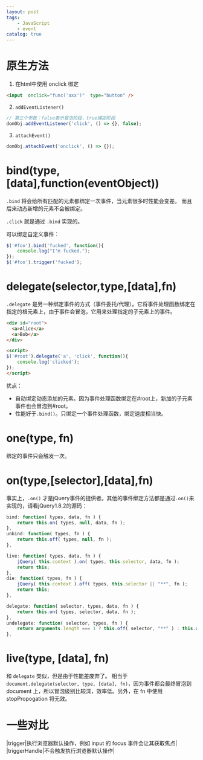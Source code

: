 ```yaml
---
layout: post
tags: 
    - JavaScript
    - event
catalog: true
---
```



# 原生方法
1. 在html中使用 onclick 绑定
``` html
<input  onclick="func('axx')"  type="button" />
```
2. `addEventListener()`
``` js
// 第三个参数：false表示冒泡阶段，true捕捉阶段
domObj.addEventListener('click', () => {}, false);
```
3. `attachEvent()`
``` js
domObj.attachEvent('onclick', () => {});
```

# bind(type,[data],function(eventObject))
`.bind` 将会给所有匹配的元素都绑定一次事件，当元素很多时性能会变差。 而且后来动态新增的元素不会被绑定。

`.click` 就是通过 `.bind` 实现的。

可以绑定自定义事件：
``` js
$('#foo').bind('fucked', function(){
    console.log("I'm fucked.");
});
$('#foo').trigger('fucked');
```

# delegate(selector,type,[data],fn)
`.delegate` 是另一种绑定事件的方式（事件委托/代理）。它将事件处理函数绑定在指定的根元素上，由于事件会冒泡，它用来处理指定的子元素上的事件。

```html
<div id="root">
  <a>Alice</a>
  <a>Bob</a>
</div>

<script>
$('#root').delegate('a', 'click', function(){
    console.log('clicked');
});
</script>
```

优点：
- 自动绑定动态添加的元素。因为事件处理函数绑定在#root上，新加的子元素事件也会冒泡到#root。
- 性能好于`.bind()`。只绑定一个事件处理函数，绑定速度相当快。

# one(type, fn)
绑定的事件只会触发一次。

# on(type,[selector],[data],fn)
事实上，`.on()` 才是jQuery事件的提供者。其他的事件绑定方法都是通过`.on()`来实现的，请看jQuery1.8.2的源码：
``` js
bind: function( types, data, fn ) {
    return this.on( types, null, data, fn );
},
unbind: function( types, fn ) {
    return this.off( types, null, fn );
},

live: function( types, data, fn ) {
    jQuery( this.context ).on( types, this.selector, data, fn );
    return this;
},
die: function( types, fn ) {
    jQuery( this.context ).off( types, this.selector || "**", fn );
    return this;
},

delegate: function( selector, types, data, fn ) {
    return this.on( types, selector, data, fn );
},
undelegate: function( selector, types, fn ) {
    return arguments.length === 1 ? this.off( selector, "**" ) : this.off( types, selector || "**", fn );
},
```

# live(type, [data], fn)
和 `delegate` 类似，但是由于性能差废弃了。
相当于 `document.delegate(selector, type, [data], fn)`，因为事件都会最终冒泡到 document 上，所以冒泡级别比较深，效率低。另外，在 fn 中使用 stopPropogation 将无效。

# 一些对比
|trigger|执行浏览器默认操作，例如 input 的 focus 事件会让其获取焦点|
|triggerHandle|不会触发执行浏览器默认操作|